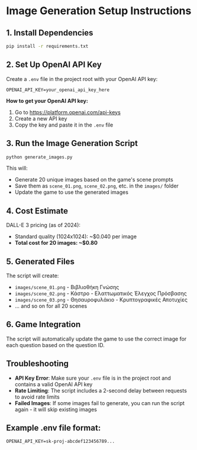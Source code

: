 # Image Generation Setup Instructions

## 1. Install Dependencies

```bash
pip install -r requirements.txt
```

## 2. Set Up OpenAI API Key

Create a `.env` file in the project root with your OpenAI API key:

```
OPENAI_API_KEY=your_openai_api_key_here
```

**How to get your OpenAI API key:**
1. Go to https://platform.openai.com/api-keys
2. Create a new API key
3. Copy the key and paste it in the `.env` file

## 3. Run the Image Generation Script

```bash
python generate_images.py
```

This will:
- Generate 20 unique images based on the game's scene prompts
- Save them as `scene_01.png`, `scene_02.png`, etc. in the `images/` folder
- Update the game to use the generated images

## 4. Cost Estimate

DALL-E 3 pricing (as of 2024):
- Standard quality (1024x1024): ~$0.040 per image
- **Total cost for 20 images: ~$0.80**

## 5. Generated Files

The script will create:
- `images/scene_01.png` - Βιβλιοθήκη Γνώσης
- `images/scene_02.png` - Κάστρο - Ελαττωματικός Έλεγχος Πρόσβασης
- `images/scene_03.png` - Θησαυροφυλάκιο - Κρυπτογραφικές Αποτυχίες
- ... and so on for all 20 scenes

## 6. Game Integration

The script will automatically update the game to use the correct image for each question based on the question ID.

## Troubleshooting

- **API Key Error**: Make sure your `.env` file is in the project root and contains a valid OpenAI API key
- **Rate Limiting**: The script includes a 2-second delay between requests to avoid rate limits
- **Failed Images**: If some images fail to generate, you can run the script again - it will skip existing images

## Example .env file format:

```
OPENAI_API_KEY=sk-proj-abcdef123456789...
``` 